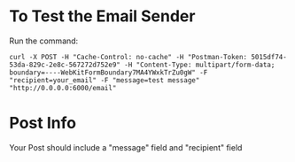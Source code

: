 # To Test the Email Sender
Run the command:
```
curl -X POST -H "Cache-Control: no-cache" -H "Postman-Token: 5015df74-53da-829c-2e8c-567272d752e9" -H "Content-Type: multipart/form-data; boundary=----WebKitFormBoundary7MA4YWxkTrZu0gW" -F "recipient=your_email" -F "message=test message" "http://0.0.0.0:6000/email"
```

# Post Info
Your Post should include a "message" field and "recipient" field
